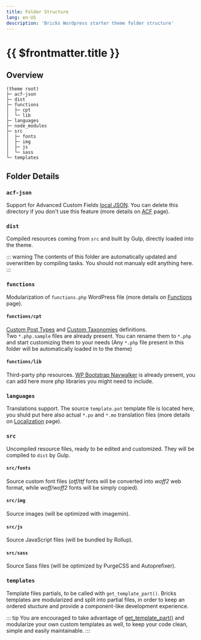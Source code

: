 ```yaml
---
title: Folder Structure
lang: en-US
description: 'Bricks Wordpress starter theme folder structure'
---
```


# {{ $frontmatter.title }}

## Overview

```
(theme root)
├─ acf-json
├─ dist
├─ functions
│  ├─ cpt
│  └─ lib
├─ languages
├─ node_modules
├─ src
│  ├─ fonts
│  ├─ img
│  ├─ js
│  └─ sass
└─ templates
```

## Folder Details

### `acf-json`

Support for Advanced Custom Fields [local JSON](https://www.advancedcustomfields.com/resources/local-json/). You can delete this directory if you don't use this feature (more details on [ACF](/integrations/acf/) page).
### `dist`

Compiled resources coming from `src` and built by Gulp, directly loaded into the theme.

::: warning
The contents of this folder are automatically updated and overwritten by compiling tasks. You should not manualy edit anything here.
:::


### `functions`

Modularization of `functions.php` WordPress file (more details on [Functions](/theme/functions/) page).

#### `functions/cpt`

[Custom Post Types](https://developer.wordpress.org/reference/functions/register_post_type/) and [Custom Taxonomies](https://developer.wordpress.org/reference/functions/register_taxonomy/) definitions.   
Two `*.php.sample` files are already present. You can rename them to `*.php` and start customizing them to your needs (Any `*.php` file present in this folder will be automatically loaded in to the theme)

#### `functions/lib`

Third-party php resources. [WP Bootstrap Navwalker](https://github.com/wp-bootstrap/wp-bootstrap-navwalker) is already present, you can add here more php libraries you might need to include.

### `languages`

Translations support. The source `template.pot` template file is located here, you shuld put here also actual `*.po` and `*.mo` translation files (more details on [Localization](/theme/localization/) page).

### `src`

Uncompiled resource files, ready to be edited and customized. They will be compiled to `dist` by Gulp.

#### `src/fonts`

Source custom font files (*otf/ttf* fonts will be converted into *woff2* web format, while *woff/woff2* fonts will be simply copied).

#### `src/img`

Source images (will be optimized with imagemin).

#### `src/js`

Source JavaScript files (will be bundled by Rollup).
    
#### `src/sass`

Source Sass files (will be optimized by PurgeCSS and Autoprefixer).

### `templates`

Template files partials, to be called with `get_template_part()`. Bricks templates are modularized and split into partial files, in order to keep an ordered stucture and provide a component-like development experience.

::: tip
You are encouraged to take advantage of [get_template_part()](https://developer.wordpress.org/reference/functions/get_template_part/) and modularize your own custom templates as well, to keep your code clean, simple and easily maintainable.
:::